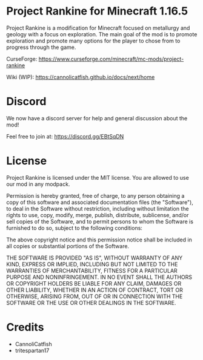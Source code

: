 # Project Rankine for Minecraft 1.16.5 #
Project Rankine is a modification for Minecraft focused on metallurgy and geology with a focus on exploration. The main goal of the mod is to promote exploration and promote many options for the player to chose from to progress through the game.

CurseForge: https://www.curseforge.com/minecraft/mc-mods/project-rankine

Wiki (WIP): https://cannolicatfish.github.io/docs/next/home

# Discord #
We now have a discord server for help and general discussion about the mod!

Feel free to join at: https://discord.gg/EBtSqDN

# License #
Project Rankine is licensed under the MIT license. You are allowed to use our mod in any modpack.

Permission is hereby granted, free of charge, to any person obtaining a copy
of this software and associated documentation files (the "Software"), to deal
in the Software without restriction, including without limitation the rights
to use, copy, modify, merge, publish, distribute, sublicense, and/or sell
copies of the Software, and to permit persons to whom the Software is
furnished to do so, subject to the following conditions:

The above copyright notice and this permission notice shall be included in all
copies or substantial portions of the Software.

THE SOFTWARE IS PROVIDED "AS IS", WITHOUT WARRANTY OF ANY KIND, EXPRESS OR
IMPLIED, INCLUDING BUT NOT LIMITED TO THE WARRANTIES OF MERCHANTABILITY,
FITNESS FOR A PARTICULAR PURPOSE AND NONINFRINGEMENT. IN NO EVENT SHALL THE
AUTHORS OR COPYRIGHT HOLDERS BE LIABLE FOR ANY CLAIM, DAMAGES OR OTHER
LIABILITY, WHETHER IN AN ACTION OF CONTRACT, TORT OR OTHERWISE, ARISING FROM,
OUT OF OR IN CONNECTION WITH THE SOFTWARE OR THE USE OR OTHER DEALINGS IN THE
SOFTWARE.

# Credits #
* CannoliCatfish
* tritespartan17
